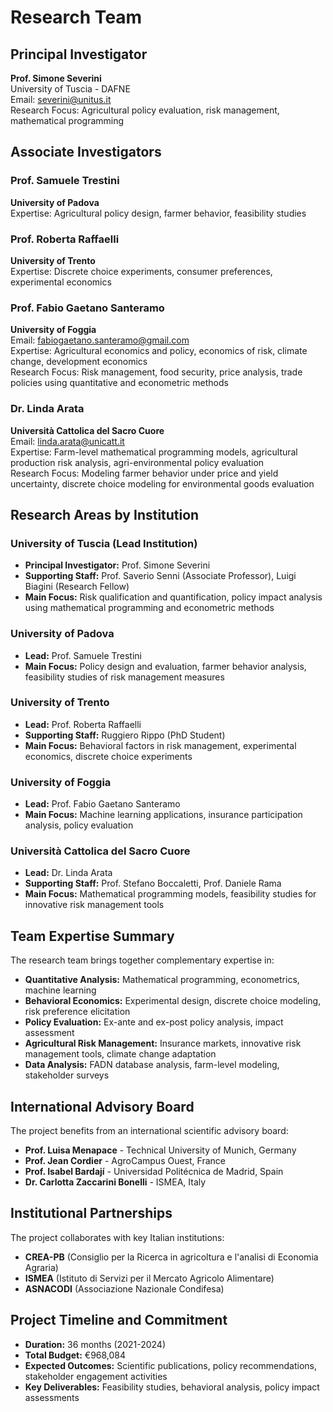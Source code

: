 # Research Team

## Principal Investigator
**Prof. Simone Severini**  
University of Tuscia - DAFNE  
Email: severini@unitus.it  
Research Focus: Agricultural policy evaluation, risk management, mathematical programming

## Associate Investigators

### Prof. Samuele Trestini
**University of Padova**  
Expertise: Agricultural policy design, farmer behavior, feasibility studies

### Prof. Roberta Raffaelli
**University of Trento**  
Expertise: Discrete choice experiments, consumer preferences, experimental economics

### Prof. Fabio Gaetano Santeramo
**University of Foggia**  
Email: fabiogaetano.santeramo@gmail.com  
Expertise: Agricultural economics and policy, economics of risk, climate change, development economics  
Research Focus: Risk management, food security, price analysis, trade policies using quantitative and econometric methods

### Dr. Linda Arata
**Università Cattolica del Sacro Cuore**  
Email: linda.arata@unicatt.it  
Expertise: Farm-level mathematical programming models, agricultural production risk analysis, agri-environmental policy evaluation  
Research Focus: Modeling farmer behavior under price and yield uncertainty, discrete choice modeling for environmental goods evaluation

## Research Areas by Institution

### University of Tuscia (Lead Institution)
- **Principal Investigator:** Prof. Simone Severini
- **Supporting Staff:** Prof. Saverio Senni (Associate Professor), Luigi Biagini (Research Fellow)
- **Main Focus:** Risk qualification and quantification, policy impact analysis using mathematical programming and econometric methods

### University of Padova
- **Lead:** Prof. Samuele Trestini
- **Main Focus:** Policy design and evaluation, farmer behavior analysis, feasibility studies of risk management measures

### University of Trento
- **Lead:** Prof. Roberta Raffaelli
- **Supporting Staff:** Ruggiero Rippo (PhD Student)
- **Main Focus:** Behavioral factors in risk management, experimental economics, discrete choice experiments

### University of Foggia
- **Lead:** Prof. Fabio Gaetano Santeramo
- **Main Focus:** Machine learning applications, insurance participation analysis, policy evaluation

### Università Cattolica del Sacro Cuore
- **Lead:** Dr. Linda Arata
- **Supporting Staff:** Prof. Stefano Boccaletti, Prof. Daniele Rama
- **Main Focus:** Mathematical programming models, feasibility studies for innovative risk management tools

## Team Expertise Summary

The research team brings together complementary expertise in:
- **Quantitative Analysis:** Mathematical programming, econometrics, machine learning
- **Behavioral Economics:** Experimental design, discrete choice modeling, risk preference elicitation
- **Policy Evaluation:** Ex-ante and ex-post policy analysis, impact assessment
- **Agricultural Risk Management:** Insurance markets, innovative risk management tools, climate change adaptation
- **Data Analysis:** FADN database analysis, farm-level modeling, stakeholder surveys

## International Advisory Board

The project benefits from an international scientific advisory board:
- **Prof. Luisa Menapace** - Technical University of Munich, Germany
- **Prof. Jean Cordier** - AgroCampus Ouest, France  
- **Prof. Isabel Bardají** - Universidad Politécnica de Madrid, Spain
- **Dr. Carlotta Zaccarini Bonelli** - ISMEA, Italy

## Institutional Partnerships

The project collaborates with key Italian institutions:
- **CREA-PB** (Consiglio per la Ricerca in agricoltura e l'analisi di Economia Agraria)
- **ISMEA** (Istituto di Servizi per il Mercato Agricolo Alimentare)
- **ASNACODI** (Associazione Nazionale Condifesa)

## Project Timeline and Commitment

- **Duration:** 36 months (2021-2024)
- **Total Budget:** €968,084
- **Expected Outcomes:** Scientific publications, policy recommendations, stakeholder engagement activities
- **Key Deliverables:** Feasibility studies, behavioral analysis, policy impact assessments
